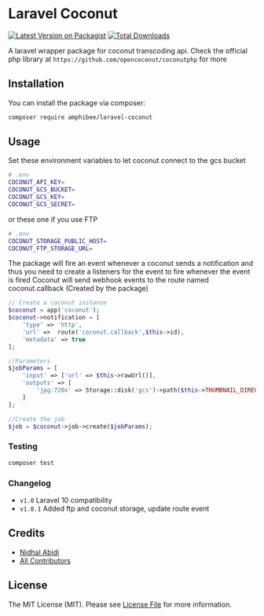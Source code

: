 # Laravel Coconut

[![Latest Version on Packagist](https://img.shields.io/packagist/v/nidhalkratos/laravel-coconut-v2.svg?style=flat-square)](https://packagist.org/packages/nidhalkratos/laravel-coconut-v2)
[![Total Downloads](https://img.shields.io/packagist/dt/nidhalkratos/laravel-coconut-v2.svg?style=flat-square)](https://packagist.org/packages/nidhalkratos/laravel-coconut-v2)

A laravel wrapper package for coconut transcoding api. 
Check the official php library at `https://github.com/opencoconut/coconutphp` for more

## Installation

You can install the package via composer:

```bash
composer require amphibee/laravel-coconut
```

## Usage
Set these environment variables to let coconut connect to the gcs bucket
```bash
# .env
COCONUT_API_KEY=
COCONUT_GCS_BUCKET=
COCONUT_GCS_KEY=
COCONUT_GCS_SECRET=
```

or these one if you use FTP
```bash
# .env
COCONUT_STORAGE_PUBLIC_HOST=
COCONUT_FTP_STORAGE_URL=
```


The package will fire an event whenever a coconut sends a notification
and thus you need to create a listeners for the event to fire whenever the event is fired
Coconut will send webhook events to the route named coconut.callback (Created by the package)

```php
// Create a coconut instance
$coconut = app('coconut');
$coconut->notification = [
    'type' => 'http',
    'url' =>  route('coconut.callback',$this->id),
    'metadata' => true
];

//Parameters
$jobParams = [
    'input' => ['url' => $this->rawUrl()],
    'outputs' => [
        'jpg:720x' => Storage::disk('gcs')->path($this->THUMBNAIL_DIRECTORY_PATH . $this->id . '.jpg') 
    ]
];

//Create the job
$job = $coconut->job->create($jobParams);

```



### Testing

```bash
composer test
```

### Changelog

- `v1.0` Laravel 10 compatibility
- `v1.0.1` Added ftp and coconut storage, update route event

## Credits

-   [Nidhal Abidi](https://github.com/nidhalkratos)
-   [All Contributors](../../contributors)

## License

The MIT License (MIT). Please see [License File](LICENSE.md) for more information.
